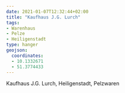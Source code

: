 ```yaml
---
date: 2021-01-07T12:32:44+02:00
title: "Kaufhaus J.G. Lurch"
tags:
- Warenhaus
- Pelze
- Heiligenstadt
type: hanger
geojson:
  coordinates:
  - 10.1332671
  - 51.3774433
---
```

Kaufhaus J.G. Lurch, Heiligenstadt, Pelzwaren
